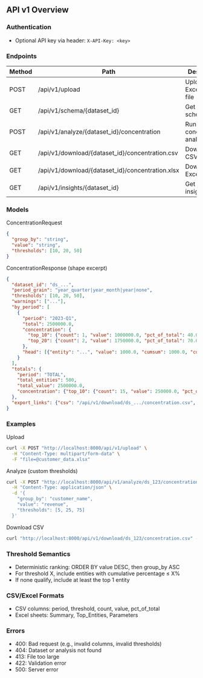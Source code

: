 ## API v1 Overview

### Authentication
- Optional API key via header: `X-API-Key: <key>`

### Endpoints

| Method | Path | Description |
|---|---|---|
| POST | /api/v1/upload | Upload Excel/CSV file |
| GET | /api/v1/schema/{dataset_id} | Get detected schema |
| POST | /api/v1/analyze/{dataset_id}/concentration | Run concentration analysis |
| GET | /api/v1/download/{dataset_id}/concentration.csv | Download CSV results |
| GET | /api/v1/download/{dataset_id}/concentration.xlsx | Download Excel results |
| GET | /api/v1/insights/{dataset_id} | Get AI insights |

### Models

ConcentrationRequest
```json
{
  "group_by": "string",
  "value": "string",
  "thresholds": [10, 20, 50]
}
```

ConcentrationResponse (shape excerpt)
```json
{
  "dataset_id": "ds_...",
  "period_grain": "year_quarter|year_month|year|none",
  "thresholds": [10, 20, 50],
  "warnings": ["..."],
  "by_period": [
    {
      "period": "2023-Q1",
      "total": 2500000.0,
      "concentration": {
        "top_10": {"count": 1, "value": 1000000.0, "pct_of_total": 40.0},
        "top_20": {"count": 2, "value": 1750000.0, "pct_of_total": 70.0}
      },
      "head": [{"entity": "...", "value": 1000.0, "cumsum": 1000.0, "cumulative_pct": 1.0}]
    }
  ],
  "totals": {
    "period": "TOTAL",
    "total_entities": 500,
    "total_value": 2500000.0,
    "concentration": {"top_10": {"count": 15, "value": 250000.0, "pct_of_total": 10.0}}
  },
  "export_links": {"csv": "/api/v1/download/ds_.../concentration.csv", "xlsx": "/api/v1/download/ds_.../concentration.xlsx"}
}
```

### Examples

Upload
```bash
curl -X POST "http://localhost:8000/api/v1/upload" \
  -H "Content-Type: multipart/form-data" \
  -F "file=@customer_data.xlsx"
```

Analyze (custom thresholds)
```bash
curl -X POST "http://localhost:8000/api/v1/analyze/ds_123/concentration" \
  -H "Content-Type: application/json" \
  -d '{
    "group_by": "customer_name",
    "value": "revenue",
    "thresholds": [5, 25, 75]
  }'
```

Download CSV
```bash
curl "http://localhost:8000/api/v1/download/ds_123/concentration.csv" -o concentration.csv
```

### Threshold Semantics
- Deterministic ranking: ORDER BY value DESC, then group_by ASC
- For threshold X, include entities with cumulative percentage ≤ X%
- If none qualify, include at least the top 1 entity

### CSV/Excel Formats
- CSV columns: period, threshold, count, value, pct_of_total
- Excel sheets: Summary, Top_Entities, Parameters

### Errors
- 400: Bad request (e.g., invalid columns, invalid thresholds)
- 404: Dataset or analysis not found
- 413: File too large
- 422: Validation error
- 500: Server error
